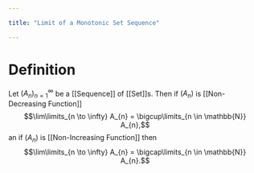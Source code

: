 ```yaml
---

title: "Limit of a Monotonic Set Sequence"

---
```

# Definition
Let $({A}_{n})_{n=1}^{\infty}$ be a [[Sequence]] of [[Set]]s. Then if $(A_{n})$ is [[Non-Decreasing Function]]
$$\lim\limits_{n \to \infty} A_{n} = \bigcup\limits_{n \in \mathbb{N}} A_{n},$$
an if $(A_{n})$ is [[Non-Increasing Function]] then
$$\lim\limits_{n \to \infty} A_{n} = \bigcap\limits_{n \in \mathbb{N}} A_{n}.$$